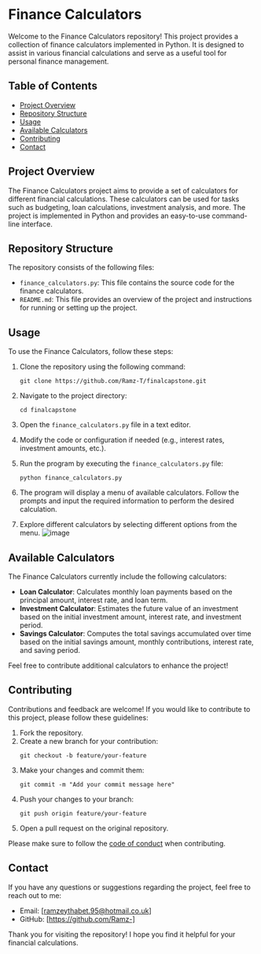 # Finance Calculators

Welcome to the Finance Calculators repository! This project provides a collection of finance calculators implemented in Python. It is designed to assist in various financial calculations and serve as a useful tool for personal finance management.

## Table of Contents

- [Project Overview](#project-overview)
- [Repository Structure](#repository-structure)
- [Usage](#usage)
- [Available Calculators](#available-calculators)
- [Contributing](#contributing)
- [Contact](#contact)

## Project Overview

The Finance Calculators project aims to provide a set of calculators for different financial calculations. These calculators can be used for tasks such as budgeting, loan calculations, investment analysis, and more. The project is implemented in Python and provides an easy-to-use command-line interface.

## Repository Structure

The repository consists of the following files:

- `finance_calculators.py`: This file contains the source code for the finance calculators.
- `README.md`: This file provides an overview of the project and instructions for running or setting up the project.

## Usage

To use the Finance Calculators, follow these steps:

1. Clone the repository using the following command:

   ```
   git clone https://github.com/Ramz-T/finalcapstone.git
   ```

2. Navigate to the project directory:

   ```
   cd finalcapstone
   ```

3. Open the `finance_calculators.py` file in a text editor.

4. Modify the code or configuration if needed (e.g., interest rates, investment amounts, etc.).

5. Run the program by executing the `finance_calculators.py` file:

   ```
   python finance_calculators.py
   ```

6. The program will display a menu of available calculators. Follow the prompts and input the required information to perform the desired calculation.

7. Explore different calculators by selecting different options from the menu.
![image](https://github.com/Ramz-T/finalcapstone/assets/127998749/3c2854b2-5be8-421f-af2a-0417320dba16)

## Available Calculators

The Finance Calculators currently include the following calculators:

- **Loan Calculator**: Calculates monthly loan payments based on the principal amount, interest rate, and loan term.
- **Investment Calculator**: Estimates the future value of an investment based on the initial investment amount, interest rate, and investment period.
- **Savings Calculator**: Computes the total savings accumulated over time based on the initial savings amount, monthly contributions, interest rate, and saving period.

Feel free to contribute additional calculators to enhance the project!

## Contributing

Contributions and feedback are welcome! If you would like to contribute to this project, please follow these guidelines:

1. Fork the repository.
2. Create a new branch for your contribution:
   ```
   git checkout -b feature/your-feature
   ```
3. Make your changes and commit them:
   ```
   git commit -m "Add your commit message here"
   ```
4. Push your changes to your branch:
   ```
   git push origin feature/your-feature
   ```
5. Open a pull request on the original repository.

Please make sure to follow the [code of conduct](CODE_OF_CONDUCT.md) when contributing.

## Contact

If you have any questions or suggestions regarding the project, feel free to reach out to me:

- Email: [ramzeythabet.95@hotmail.co.uk]
- GitHub: [https://github.com/Ramz-]

Thank you for visiting the repository! I hope you find it helpful for your financial calculations.
